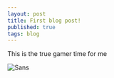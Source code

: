 ```yaml
---
layout: post
title: First blog post!
published: true
tags: blog
---
```


This is the true gamer time for me

![Sans](https://images.app.goo.gl/XUFsGHeAWr7Nnxra7)
